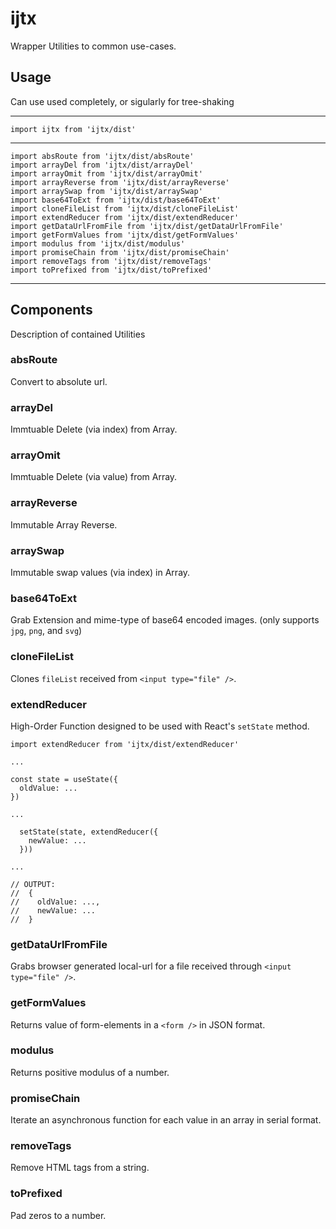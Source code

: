 # ijtx

Wrapper Utilities to common use-cases.

## Usage

Can use used completely, or sigularly for tree-shaking

---

```(javascript)
import ijtx from 'ijtx/dist'
```

---

```(javascript)
import absRoute from 'ijtx/dist/absRoute'
import arrayDel from 'ijtx/dist/arrayDel'
import arrayOmit from 'ijtx/dist/arrayOmit'
import arrayReverse from 'ijtx/dist/arrayReverse'
import arraySwap from 'ijtx/dist/arraySwap'
import base64ToExt from 'ijtx/dist/base64ToExt'
import cloneFileList from 'ijtx/dist/cloneFileList'
import extendReducer from 'ijtx/dist/extendReducer'
import getDataUrlFromFile from 'ijtx/dist/getDataUrlFromFile'
import getFormValues from 'ijtx/dist/getFormValues'
import modulus from 'ijtx/dist/modulus'
import promiseChain from 'ijtx/dist/promiseChain'
import removeTags from 'ijtx/dist/removeTags'
import toPrefixed from 'ijtx/dist/toPrefixed'
```

---

## Components

Description of contained Utilities

### absRoute

Convert to absolute url.

### arrayDel

Immtuable Delete (via index) from Array.

### arrayOmit

Immtuable Delete (via value) from Array.

### arrayReverse

Immutable Array Reverse.

### arraySwap

Immutable swap values (via index) in Array.

### base64ToExt

Grab Extension and mime-type of base64 encoded images. (only supports `jpg`, `png`, and `svg`)

### cloneFileList

Clones `fileList` received from `<input type="file" />`.

### extendReducer

High-Order Function designed to be used with React's `setState` method.

```(javascript)
import extendReducer from 'ijtx/dist/extendReducer'

...

const state = useState({
  oldValue: ...
})

...

  setState(state, extendReducer({
    newValue: ...
  }))

...

// OUTPUT:
//  {
//    oldValue: ...,
//    newValue: ...
//  }

```

### getDataUrlFromFile

Grabs browser generated local-url for a file received through `<input type="file" />`.

### getFormValues

Returns value of form-elements in a `<form />` in JSON format.

### modulus

Returns positive modulus of a number.

### promiseChain

Iterate an asynchronous function for each value in an array in serial format.

### removeTags

Remove HTML tags from a string.

### toPrefixed

Pad zeros to a number.
